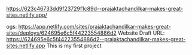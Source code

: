 https://623c46733dd9f23729f1c89d--prajaktachandilkar-makes-great-sites.netlify.app/

ogs:              https://app.netlify.com/sites/prajaktachandilkar-makes-great-sites/deploys/624695e6c5f44223554886d2
Website Draft URL: https://624695e6c5f44223554886d2--prajaktachandilkar-makes-great-sites.netlify.app
This is my first project
